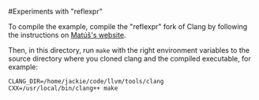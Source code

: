 #Experiments with "reflexpr"

To compile the example, compile the "reflexpr" fork of Clang by following the instructions on [Matúš's website](http://matus-chochlik.github.io/mirror/doc/html/implement/clang.html).

Then, in this directory, run `make` with the right environment variables to the source directory where you cloned clang and the compiled executable, for example:

```
CLANG_DIR=/home/jackie/code/llvm/tools/clang CXX=/usr/local/bin/clang++ make
```
